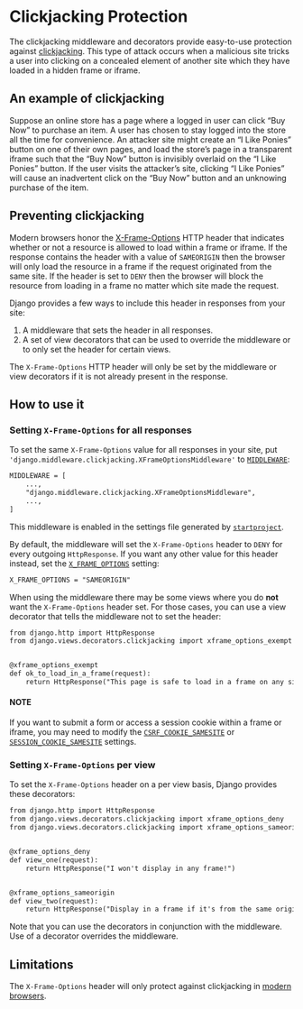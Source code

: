 # Clickjacking Protection

The clickjacking middleware and decorators provide easy-to-use protection
against [clickjacking](https://en.wikipedia.org/wiki/Clickjacking).  This type of attack occurs when a malicious site
tricks a user into clicking on a concealed element of another site which they
have loaded in a hidden frame or iframe.

## An example of clickjacking

Suppose an online store has a page where a logged in user can click “Buy Now” to
purchase an item. A user has chosen to stay logged into the store all the time
for convenience. An attacker site might create an “I Like Ponies” button on one
of their own pages, and load the store’s page in a transparent iframe such that
the “Buy Now” button is invisibly overlaid on the “I Like Ponies” button. If the
user visits the attacker’s site, clicking “I Like Ponies” will cause an
inadvertent click on the “Buy Now” button and an unknowing purchase of the item.

<a id="clickjacking-prevention"></a>

## Preventing clickjacking

Modern browsers honor the [X-Frame-Options](https://developer.mozilla.org/en-US/docs/Web/HTTP/Headers/X-Frame-Options) HTTP header that indicates whether
or not a resource is allowed to load within a frame or iframe. If the response
contains the header with a value of `SAMEORIGIN` then the browser will only
load the resource in a frame if the request originated from the same site. If
the header is set to `DENY` then the browser will block the resource from
loading in a frame no matter which site made the request.

Django provides a few ways to include this header in responses from your site:

1. A middleware that sets the header in all responses.
2. A set of view decorators that can be used to override the middleware or to
   only set the header for certain views.

The `X-Frame-Options` HTTP header will only be set by the middleware or view
decorators if it is not already present in the response.

## How to use it

### Setting `X-Frame-Options` for all responses

To set the same `X-Frame-Options` value for all responses in your site, put
`'django.middleware.clickjacking.XFrameOptionsMiddleware'` to
[`MIDDLEWARE`](settings.md#std-setting-MIDDLEWARE):

```default
MIDDLEWARE = [
    ...,
    "django.middleware.clickjacking.XFrameOptionsMiddleware",
    ...,
]
```

This middleware is enabled in the settings file generated by
[`startproject`](django-admin.md#django-admin-startproject).

By default, the middleware will set the `X-Frame-Options` header to
`DENY` for every outgoing `HttpResponse`. If you want any other value for
this header instead, set the [`X_FRAME_OPTIONS`](settings.md#std-setting-X_FRAME_OPTIONS) setting:

```default
X_FRAME_OPTIONS = "SAMEORIGIN"
```

When using the middleware there may be some views where you do **not** want the
`X-Frame-Options` header set. For those cases, you can use a view decorator
that tells the middleware not to set the header:

```default
from django.http import HttpResponse
from django.views.decorators.clickjacking import xframe_options_exempt


@xframe_options_exempt
def ok_to_load_in_a_frame(request):
    return HttpResponse("This page is safe to load in a frame on any site.")
```

#### NOTE
If you want to submit a form or access a session cookie within a frame or
iframe, you may need to modify the [`CSRF_COOKIE_SAMESITE`](settings.md#std-setting-CSRF_COOKIE_SAMESITE) or
[`SESSION_COOKIE_SAMESITE`](settings.md#std-setting-SESSION_COOKIE_SAMESITE) settings.

### Setting `X-Frame-Options` per view

To set the `X-Frame-Options` header on a per view basis, Django provides these
decorators:

```default
from django.http import HttpResponse
from django.views.decorators.clickjacking import xframe_options_deny
from django.views.decorators.clickjacking import xframe_options_sameorigin


@xframe_options_deny
def view_one(request):
    return HttpResponse("I won't display in any frame!")


@xframe_options_sameorigin
def view_two(request):
    return HttpResponse("Display in a frame if it's from the same origin as me.")
```

Note that you can use the decorators in conjunction with the middleware. Use of
a decorator overrides the middleware.

## Limitations

The `X-Frame-Options` header will only protect against clickjacking in
[modern browsers](https://developer.mozilla.org/en-US/docs/Web/HTTP/Headers/X-Frame-Options#browser_compatibility).
